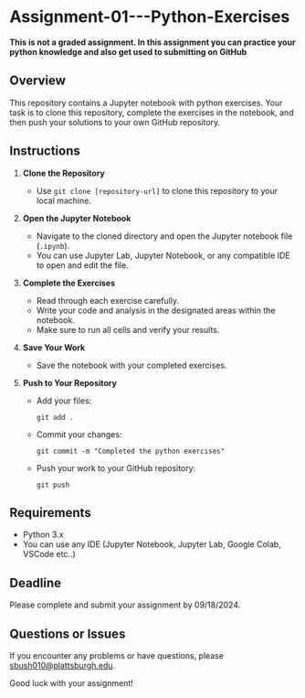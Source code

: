 # Assignment-01---Python-Exercises

**This is not a graded assignment. In this assignment you can practice your python knowledge and also get used to submitting on GitHub**

## Overview

This repository contains a Jupyter notebook with python exercises. Your task is to clone this repository, complete the exercises in the notebook, and then push your solutions to your own GitHub repository.

## Instructions

1. **Clone the Repository**
   - Use `git clone [repository-url]` to clone this repository to your local machine.

2. **Open the Jupyter Notebook**
   - Navigate to the cloned directory and open the Jupyter notebook file (`.ipynb`).
   - You can use Jupyter Lab, Jupyter Notebook, or any compatible IDE to open and edit the file.

3. **Complete the Exercises**
   - Read through each exercise carefully.
   - Write your code and analysis in the designated areas within the notebook.
   - Make sure to run all cells and verify your results.

4. **Save Your Work**
   - Save the notebook with your completed exercises.

5. **Push to Your Repository**
   - Add your files:
     ```
     git add .
     ```
   - Commit your changes:
     ```
     git commit -m "Completed the python exercises"
     ```
   - Push your work to your GitHub repository:
     ```
     git push
     ```

## Requirements

- Python 3.x
- You can use any IDE (Jupyter Notebook, Jupyter Lab, Google Colab, VSCode etc..)

## Deadline

Please complete and submit your assignment by 09/18/2024.

## Questions or Issues

If you encounter any problems or have questions, please sbush010@plattsburgh.edu.

Good luck with your assignment!
